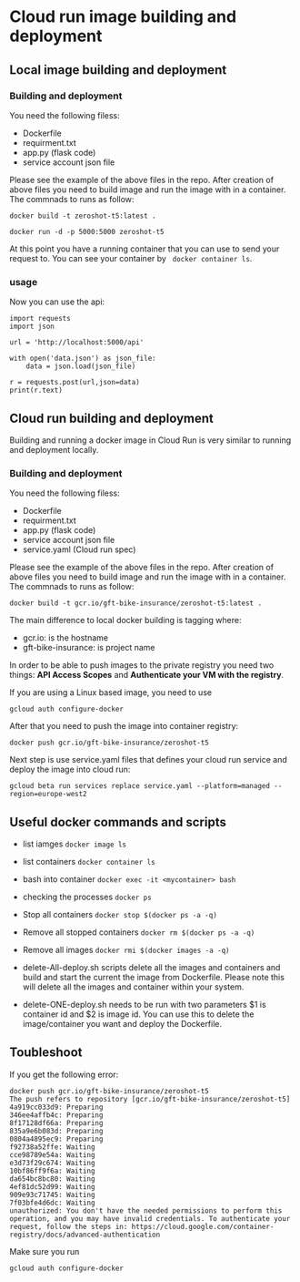# Cloud run image building and deployment

## Local image building and deployment
### Building and deployment 
You need the following filess:
* Dockerfile
* requirment.txt
* app.py (flask code)
* service account json file

Please see the example of the above files in the repo. After creation of above files you need to build image and run the image with in a container. The commnads to runs as follow:

```docker build -t zeroshot-t5:latest .```

```docker run -d -p 5000:5000 zeroshot-t5```

At this point you have a running container that you can use to send your request to. You can see your container by ``` docker container ls```.

### usage
Now you can use the api:
```
import requests
import json

url = 'http://localhost:5000/api'

with open('data.json') as json_file:
    data = json.load(json_file)

r = requests.post(url,json=data)
print(r.text)
```

## Cloud run building and deployment
Building and running a docker image in Cloud Run is very similar to running and deployment locally.

### Building and deployment 
You need the following filess:
* Dockerfile
* requirment.txt
* app.py (flask code)
* service account json file
* service.yaml (Cloud run spec)

Please see the example of the above files in the repo. After creation of above files you need to build image and run the image with in a container. The commnads to runs as follow:

```
docker build -t gcr.io/gft-bike-insurance/zeroshot-t5:latest .
```
The main difference to local docker building is tagging where:

* gcr.io: is the hostname
* gft-bike-insurance: is project name

In order to be able to push images to the private registry you need two things: **API Access Scopes** and **Authenticate your VM with the registry**.

If you are using a Linux based image, you need to use 

```
gcloud auth configure-docker
```

After that you need to push the image into container registry:
```
docker push gcr.io/gft-bike-insurance/zeroshot-t5
```
Next step is use service.yaml files that defines your cloud run service and deploy the image into cloud run:
```
gcloud beta run services replace service.yaml --platform=managed --region=europe-west2
```

## Useful docker commands and scripts

* list iamges ```docker image ls```
* list containers ```docker container ls```
* bash into container ```docker exec -it <mycontainer> bash```
* checking the processes ```docker ps```
* Stop all containers ```docker stop $(docker ps -a -q)```
* Remove all stopped containers ```docker rm $(docker ps -a -q)```
* Remove all images ```docker rmi $(docker images -a -q)```

* delete-All-deploy.sh scripts delete all the images and containers and build and start the current the image from Dockerfile. Please note this will delete all the images and container within your system. 

* delete-ONE-deploy.sh needs to be run with two parameters $1 is container id and $2 is image id. You can use this to delete the image/container you want and deploy the Dockerfile.


## Toubleshoot

If you get the following error:

```
docker push gcr.io/gft-bike-insurance/zeroshot-t5
The push refers to repository [gcr.io/gft-bike-insurance/zeroshot-t5]
4a919cc033d9: Preparing
346ee4affb4c: Preparing
8f17128df66a: Preparing
835a9e6b083d: Preparing
0804a4895ec9: Preparing
f92738a52ffe: Waiting
cce98789e54a: Waiting
e3d73f29c674: Waiting
10bf86ff9f6a: Waiting
da654bc8bc80: Waiting
4ef81dc52d99: Waiting
909e93c71745: Waiting
7f03bfe4d6dc: Waiting
unauthorized: You don't have the needed permissions to perform this operation, and you may have invalid credentials. To authenticate your request, follow the steps in: https://cloud.google.com/container-registry/docs/advanced-authentication
```

Make sure you run

```
gcloud auth configure-docker
```

